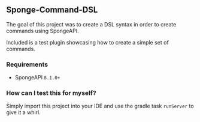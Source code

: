 ## Sponge-Command-DSL
The goal of this project was to create a DSL syntax in order to create commands
using SpongeAPI.

Included is a test plugin showcasing how to create a simple set of commands.

### Requirements
* SpongeAPI `8.1.0+`

### How can I test this for myself?
Simply import this project into your IDE and use the gradle task `runServer` to give it a whirl.